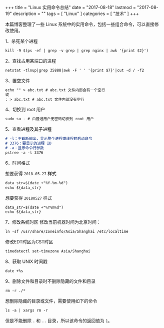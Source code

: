 +++
title = "Linux 实用命令总结"
date = "2017-08-18"
lastmod = "2017-08-19"
description = ""
tags = [
    "Linux"
]
categories = [
     "技术"
]
+++

本篇博客整理了一些 Linux 系统中的实用命令，包括一些组合命令，可以直接修改使用。

<!--more-->

1、杀死某个进程
```markdown
kill -9 $(ps -ef | grep -v grep | grep nginx | awk '{print $2}')
```

2、查找占用某端口的进程
```markdown
netstat -tlnup|grep 35888|awk -F ' ' '{print $7}'|cut -d / -f2
```

3、置空文件
```markdown
echo "" > abc.txt # abc.txt 文件内部会有一个空行
或
: > abc.txt # abc.txt 文件内部没有空行
```

4、切换到 root 用户
```markdown
sudo su - # 由普通用户无密码切换到 root 用户
```

5、查看进程及其子进程
```markdown
# -l：不截断输出，显示整个进程或线程的启动命令
# 3376：要显示的进程 ID
# -a：显示命令行参数
pstree -a -l 3376
```

6、时间格式

想要获得 `2018-05-27` 样式
```markdown
data_str=$(date +"%Y-%m-%d")
echo ${data_str}
```

想要获得 `20180527` 样式
```markdown
data_str=$(date +"%Y%m%d")
echo ${data_str}
```

7、修改系统时区
修改当前机器时间为北京时间：
```markdown
ln -sf /usr/share/zoneinfo/Asia/Shanghai /etc/localtime
```
修改EDT时区为CST时区
```markdown
timedatectl set-timezone Asia/Shanghai
```

8、获取 UNIX 时间戳
```markdown
date +%s
```

9、删除文件和目录时不删除隐藏的文件和目录
```markdown
rm -r ./*
```
想删除隐藏的目录或文件，需要使用如下的命令
```markdown
ls -a | xargs rm -r 
```
但是不能删除 `.` 和 `..` 目录，所以该命令的返回值为 `1`。

